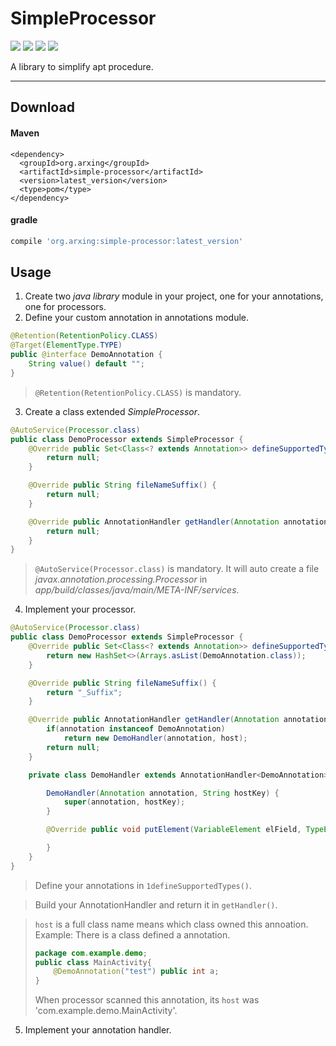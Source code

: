 # SimpleProcessor
![](https://img.shields.io/badge/language-java-orange.svg) 
![](https://img.shields.io/badge/license-apache%202.0-green.svg)
![](https://img.shields.io/badge/latest-1.0.2-blue.svg)
![](https://img.shields.io/badge/jdk-1.8-yellow.svg)

A library to simplify apt procedure.

---

## Download
#### Maven
```maven
<dependency>
  <groupId>org.arxing</groupId>
  <artifactId>simple-processor</artifactId>
  <version>latest_version</version>
  <type>pom</type>
</dependency>
```
#### gradle
```gradle
compile 'org.arxing:simple-processor:latest_version'
```

## Usage
1. Create two *java library* module in your project, one for your annotations, one for processors.
2. Define your custom annotation in annotations module.

```java
@Retention(RetentionPolicy.CLASS)
@Target(ElementType.TYPE)
public @interface DemoAnnotation {
    String value() default "";
}
```
> `@Retention(RetentionPolicy.CLASS)` is mandatory.

3. Create a class extended *SimpleProcessor*.

```java
@AutoService(Processor.class)
public class DemoProcessor extends SimpleProcessor {
    @Override public Set<Class<? extends Annotation>> defineSupportedTypes() {
        return null;
    }

    @Override public String fileNameSuffix() {
        return null;
    }

    @Override public AnnotationHandler getHandler(Annotation annotation, String host, JavaFileHelper fileHelper) {
        return null;
    }
}
```
> `@AutoService(Processor.class)` is mandatory. It will auto create a file *javax.annotation.processing.Processor*
in *app/build/classes/java/main/META-INF/services*.

4. Implement your processor.

```java
@AutoService(Processor.class)
public class DemoProcessor extends SimpleProcessor {
    @Override public Set<Class<? extends Annotation>> defineSupportedTypes() {
        return new HashSet<>(Arrays.asList(DemoAnnotation.class));
    }

    @Override public String fileNameSuffix() {
        return "_Suffix";
    }

    @Override public AnnotationHandler getHandler(Annotation annotation, String host, JavaFileHelper fileHelper) {
        if(annotation instanceof DemoAnnotation)
            return new DemoHandler(annotation, host);
        return null;
    }

    private class DemoHandler extends AnnotationHandler<DemoAnnotation>{

        DemoHandler(Annotation annotation, String hostKey) {
            super(annotation, hostKey);
        }

        @Override public void putElement(VariableElement elField, TypeElement elHost, JavaFileHelper fileHelper) {

        }
    }
}
```
> Define your annotations in `1defineSupportedTypes()`.

> Build your AnnotationHandler<T> and return it in `getHandler()`.

> `host` is a full class name means which class owned this annoation.
> Example:
> There is a class defined a annotation.
> ```java
> package com.example.demo;
> public class MainActivity{
>     @DemoAnnotation("test") public int a;
> }
> ```
> When processor scanned this annotation, its `host` was 'com.example.demo.MainActivity'.

5. Implement your annotation handler.




